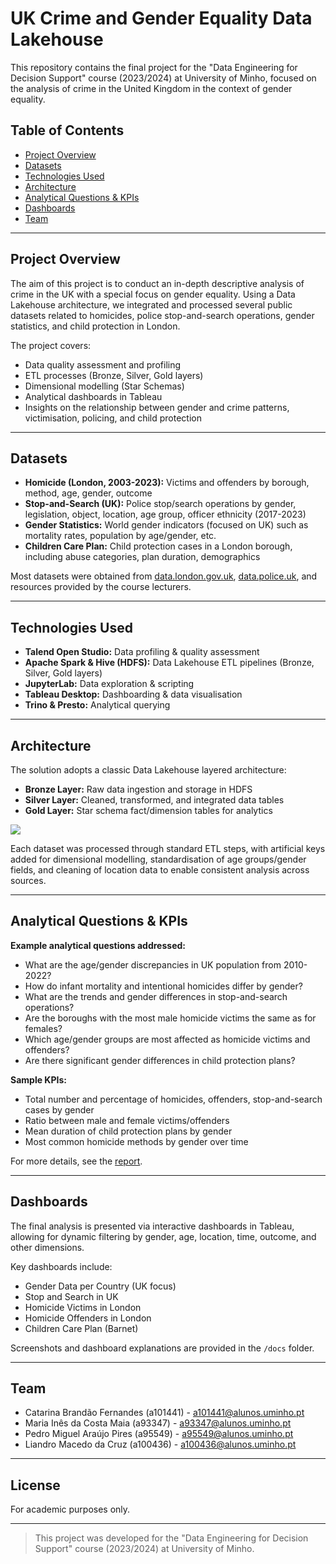 # UK Crime and Gender Equality Data Lakehouse

This repository contains the final project for the "Data Engineering for Decision Support" course (2023/2024) at University of Minho, focused on the analysis of crime in the United Kingdom in the context of gender equality. 

## Table of Contents
- [Project Overview](#project-overview)
- [Datasets](#datasets)
- [Technologies Used](#technologies-used)
- [Architecture](#architecture)
- [Analytical Questions & KPIs](#analytical-questions--kpis)
- [Dashboards](#dashboards)
- [Team](#team)

---

## Project Overview

The aim of this project is to conduct an in-depth descriptive analysis of crime in the UK with a special focus on gender equality. Using a Data Lakehouse architecture, we integrated and processed several public datasets related to homicides, police stop-and-search operations, gender statistics, and child protection in London.

The project covers:
- Data quality assessment and profiling
- ETL processes (Bronze, Silver, Gold layers)
- Dimensional modelling (Star Schemas)
- Analytical dashboards in Tableau
- Insights on the relationship between gender and crime patterns, victimisation, policing, and child protection

---

## Datasets

- **Homicide (London, 2003-2023):** Victims and offenders by borough, method, age, gender, outcome
- **Stop-and-Search (UK):** Police stop/search operations by gender, legislation, object, location, age group, officer ethnicity (2017-2023)
- **Gender Statistics:** World gender indicators (focused on UK) such as mortality rates, population by age/gender, etc.
- **Children Care Plan:** Child protection cases in a London borough, including abuse categories, plan duration, demographics

Most datasets were obtained from [data.london.gov.uk](https://data.london.gov.uk/), [data.police.uk](https://data.police.uk/), and resources provided by the course lecturers.

---

## Technologies Used

- **Talend Open Studio:** Data profiling & quality assessment
- **Apache Spark & Hive (HDFS):** Data Lakehouse ETL pipelines (Bronze, Silver, Gold layers)
- **JupyterLab:** Data exploration & scripting
- **Tableau Desktop:** Dashboarding & data visualisation
- **Trino & Presto:** Analytical querying

---

## Architecture

The solution adopts a classic Data Lakehouse layered architecture:

- **Bronze Layer:** Raw data ingestion and storage in HDFS
- **Silver Layer:** Cleaned, transformed, and integrated data tables
- **Gold Layer:** Star schema fact/dimension tables for analytics

![](docs/architecture.png) <!-- Insert your diagram here -->

Each dataset was processed through standard ETL steps, with artificial keys added for dimensional modelling, standardisation of age groups/gender fields, and cleaning of location data to enable consistent analysis across sources.

---

## Analytical Questions & KPIs

**Example analytical questions addressed:**
- What are the age/gender discrepancies in UK population from 2010-2022?
- How do infant mortality and intentional homicides differ by gender?
- What are the trends and gender differences in stop-and-search operations?
- Are the boroughs with the most male homicide victims the same as for females?
- Which age/gender groups are most affected as homicide victims and offenders?
- Are there significant gender differences in child protection plans?

**Sample KPIs:**
- Total number and percentage of homicides, offenders, stop-and-search cases by gender
- Ratio between male and female victims/offenders
- Mean duration of child protection plans by gender
- Most common homicide methods by gender over time

For more details, see the [report](PL3_G3_EntregaFinal.pdf).

---

## Dashboards

The final analysis is presented via interactive dashboards in Tableau, allowing for dynamic filtering by gender, age, location, time, outcome, and other dimensions.

Key dashboards include:
- Gender Data per Country (UK focus)
- Stop and Search in UK
- Homicide Victims in London
- Homicide Offenders in London
- Children Care Plan (Barnet)

Screenshots and dashboard explanations are provided in the `/docs` folder.

---

## Team

- Catarina Brandão Fernandes (a101441) - [a101441@alunos.uminho.pt](mailto:a101441@alunos.uminho.pt)
- Maria Inês da Costa Maia (a93347) - [a93347@alunos.uminho.pt](mailto:a93347@alunos.uminho.pt)
- Pedro Miguel Araújo Pires (a95549) - [a95549@alunos.uminho.pt](mailto:a95549@alunos.uminho.pt)
- Liandro Macedo da Cruz (a100436) - [a100436@alunos.uminho.pt](mailto:a100436@alunos.uminho.pt)

---

## License

For academic purposes only.

---

> This project was developed for the "Data Engineering for Decision Support" course (2023/2024) at University of Minho.
